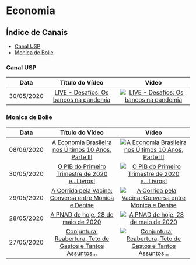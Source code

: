 # Economia

## Índice de Canais

* [Canal USP](#Canal-USP)
* [Monica de Bolle](#Monica-de-Bolle)

### Canal USP

| Data | Título do Vídeo                                                                                      | Vídeo |
| -------|:----------------------------------------------------------------------------------------------------:|:-----:|
| 30/05/2020 | [LIVE - Desafios: Os bancos na pandemia](https://www.youtube.com/watch?v=gYb_FDd7T50) | [![LIVE - Desafios: Os bancos na pandemia](https://img.youtube.com/vi/gYb_FDd7T50/mqdefault.jpg)](http://www.youtube.com/watch?v=gYb_FDd7T50)|

### Monica de Bolle

| Data | Título do Vídeo                                                                                      | Vídeo |
| -------|:---------------------------------------------------------------------------------------------------:|:-----:|
| 08/06/2020 | [A Economia Brasileira nos Últimos 10 Anos, Parte III](https://www.youtube.com/watch?v=3xS9nCkcFGk) | [![A Economia Brasileira nos Últimos 10 Anos, Parte III](https://img.youtube.com/vi/3xS9nCkcFGk/mqdefault.jpg)](http://www.youtube.com/watch?v=3xS9nCkcFGk)|
| 30/05/2020 | [O PIB do Primeiro Trimestre de 2020 e...Livros!](https://www.youtube.com/watch?v=mFJ7enHEK4) | [![O PIB do Primeiro Trimestre de 2020 e...Livros!](https://img.youtube.com/vi/mFJ7enHEK4/mqdefault.jpg)](http://www.youtube.com/watch?v=mFJ7enHEK4)|
| 29/05/2020 | [A Corrida pela Vacina: Conversa entre Monica e Denise](https://www.youtube.com/watch?v=WDA8TvNGPeQ) | [![A Corrida pela Vacina: Conversa entre Monica e Denise](https://img.youtube.com/vi/WDA8TvNGPeQ/mqdefault.jpg)](http://www.youtube.com/watch?v=WDA8TvNGPeQ)|
| 28/05/2020 | [A PNAD de hoje, 28 de maio de 2020](https://www.youtube.com/watch?v=4eKc1VGTxOw) | [![A PNAD de hoje, 28 de maio de 2020](https://img.youtube.com/vi/4eKc1VGTxOw/mqdefault.jpg)](http://www.youtube.com/watch?v=4eKc1VGTxOw)|
| 27/05/2020 | [Conjuntura, Reabertura, Teto de Gastos e Tantos Assuntos...](https://www.youtube.com/watch?v=CrSUvB5tizU) | [![Conjuntura, Reabertura, Teto de Gastos e Tantos Assuntos...](https://img.youtube.com/vi/CrSUvB5tizU/mqdefault.jpg)](http://www.youtube.com/watch?v=CrSUvB5tizU)|
